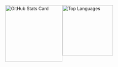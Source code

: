 <div style="display: flex; flex-direction: row;">
    <img src="https://kasroudra-stats-card.onrender.com/user?user=Chillhopper&layout=compact&theme=buefy" alt="GitHub Stats Card" style="height: 180px; object-fit: cover;">
    <img src="https://github-readme-stats.vercel.app/api/top-langs/?username=Chillhopper&layout=compact" alt="Top Languages" style="height: 160px; object-fit: cover;">
</div>
